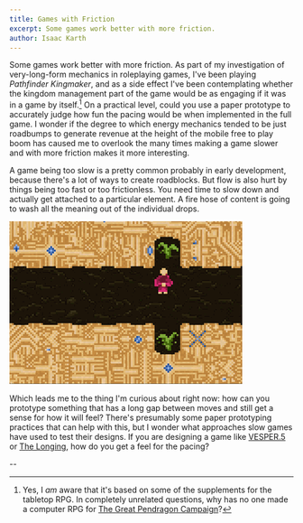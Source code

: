 ```yaml
---
title: Games with Friction
excerpt: Some games work better with more friction.
author: Isaac Karth
---
```


Some games work better with more friction. As part of my investigation of very-long-form mechanics in roleplaying games, I've been playing _Pathfinder Kingmaker_, and as a side effect I've been contemplating whether the kingdom management part of the game would be as engaging if it was in a game by itself.[^aware] On a practical level, could you use a paper prototype to accurately judge how fun the pacing would be when implemented in the full game.  I wonder if the degree to which energy mechanics tended to be just roadbumps to generate revenue at the height of the mobile free to play boom has caused me to overlook the many times making a game slower and with more friction makes it more interesting.

A game being too slow is a pretty common probably in early development, because there's a lot of ways to create roadblocks. But flow is also hurt by things being too fast or too frictionless. You need time to slow down and actually get attached to a particular element. A fire hose of content is going to wash all the meaning out of the individual drops.

![A week's worth of gameplay in VESPER.5](/img/vesper.gif)

Which leads me to the thing I'm curious about right now: how can you prototype something that has a long gap between moves and still get a sense for how it will feel? There's presumably some paper prototyping practices that can help with this, but I wonder what approaches slow games have used to test their designs. If you are designing a game like [VESPER.5](https://mightyvision.blogspot.com/2012/08/vesper5.html) or [The Longing](http://www.399d-23h-59m-59s.com/), how do you get a feel for the pacing?

--

[^aware]: Yes, I _am_ aware that it's based on some of the supplements for the tabletop RPG. In completely unrelated questions, why has no one made a computer RPG for [The Great Pendragon Campaign](https://www.chaosium.com/the-great-pendragon-campaign-pdf/)?
